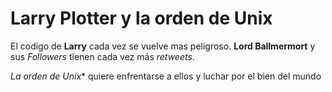 # Larry Plotter y la orden de Unix

El codigo de **Larry** cada vez se vuelve mas peligroso. 
**Lord Ballmermort** y sus *Followers* tienen cada vez más *retweets*.

*La orden de Unix** quiere enfrentarse a ellos y luchar por el bien del mundo

